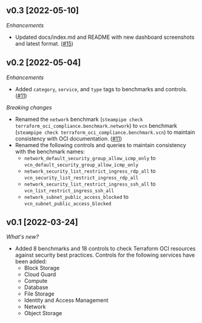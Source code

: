 ## v0.3 [2022-05-10]

_Enhancements_

- Updated docs/index.md and README with new dashboard screenshots and latest format. ([#15](https://github.com/turbot/steampipe-mod-terraform-oci-compliance/pull/15))

## v0.2 [2022-05-04]

_Enhancements_

- Added `category`, `service`, and `type` tags to benchmarks and controls. ([#11](https://github.com/turbot/steampipe-mod-terraform-oci-compliance/pull/11))

_Breaking changes_

- Renamed the `network` benchmark (`steampipe check terraform_oci_compliance.benchmark.network`) to `vcn` benchmark (`steampipe check terraform_oci_compliance.benchmark.vcn`) to maintain consistency with OCI documentation. ([#11](https://github.com/turbot/steampipe-mod-terraform-oci-compliance/pull/11))
- Renamed the following controls and queries to maintain consistency with the benchmark names:
  - `network_default_security_group_allow_icmp_only` to `vcn_default_security_group_allow_icmp_only`
  - `network_security_list_restrict_ingress_rdp_all` to `vcn_security_list_restrict_ingress_rdp_all`
  - `network_security_list_restrict_ingress_ssh_all` to `vcn_list_restrict_ingress_ssh_all`
  - `network_subnet_public_access_blocked` to `vcn_subnet_public_access_blocked`

## v0.1 [2022-03-24]

_What's new?_

- Added 8 benchmarks and 18 controls to check Terraform OCI resources against security best practices. Controls for the following services have been added:
  - Block Storage
  - Cloud Guard
  - Compute
  - Database
  - File Storage
  - Identity and Access Management
  - Network
  - Object Storage
